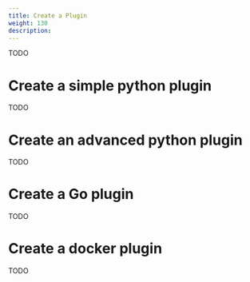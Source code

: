 ```yaml
---
title: Create a Plugin
weight: 130
description:
---
```


TODO


# Create a simple python plugin

TODO

# Create an advanced python plugin

TODO

# Create a Go plugin

TODO

# Create a docker plugin

TODO
